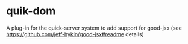 # quik-dom
A plug-in for the quick-server system to add support for good-jsx (see https://github.com/jeff-hykin/good-jsx#readme details)
